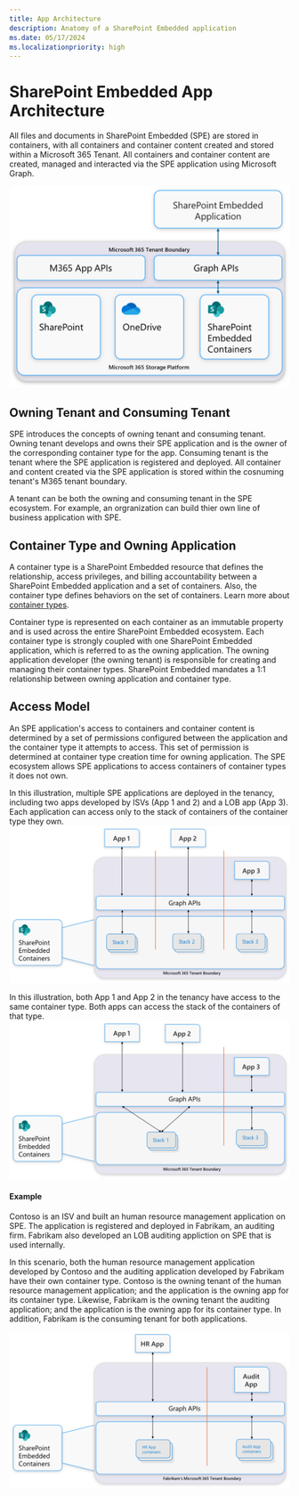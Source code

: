 ```yaml
---
title: App Architecture
description: Anatomy of a SharePoint Embedded application
ms.date: 05/17/2024
ms.localizationpriority: high
---
```


# SharePoint Embedded App Architecture

All files and documents in SharePoint Embedded (SPE) are stored in containers, with all containers and container content created and stored within a Microsoft 365 Tenant. All containers and container content are created, managed and interacted via the SPE application using Microsoft Graph. 

![SharePoint Embedded Architecture](../../images/SPEArch.png)

## Owning Tenant and Consuming Tenant
SPE introduces the concepts of owning tenant and consuming tenant. Owning tenant develops and owns their SPE application and is the owner of the corresponding container type for the app. Consuming tenant is the tenant where the SPE application is registered and deployed. All container and content created via the SPE application is stored within the cosnuming tenant's M365 tenant boundary. 

A tenant can be both the owning and consuming tenant in the SPE ecosystem. For example, an orgranization can build thier own line of business application with SPE. 

## Container Type and Owning Application

A container type is a SharePoint Embedded resource that defines the relationship, access privileges, and billing accountability between a SharePoint Embedded application and a set of containers. Also, the container type defines behaviors on the set of containers. Learn more about [container types](./containertypes.md).

Container type is represented on each container as an immutable property and is used across the entire SharePoint Embedded ecosystem. Each container type is strongly coupled with one SharePoint Embedded application, which is referred to as the owning application. The owning application developer (the owning tenant) is responsible for creating and managing their container types. SharePoint Embedded mandates a 1:1 relationship between owning application and container type.

## Access Model
An SPE application's access to containers and container content is determined by a set of permissions configured between the application and the container type it attempts to access. This set of permission is determined at container type creation time for owning application. The SPE ecosystem allows SPE applications to access containers of container types it does not own.

In this illustration, multiple SPE applications are deployed in the tenancy, including two apps developed by ISVs (App 1 and 2) and a LOB app (App 3). Each application can access only to the stack of containers of the container type they own. 
![SharePoint Container Type](../../images/SPECTDedicated.png)

In this illustration, both App 1 and App 2 in the tenancy have access to the same container type. Both apps can access the stack of the containers of that type.
![SharePoint Container Type](../../images/SPECTShared.png)

#### Example
Contoso is an ISV and built an human resource management application on SPE. The application is registered and deployed in Fabrikam, an auditing firm. Fabrikam also developed an LOB auditing appliction on SPE that is used internally.

In this scenario, both the human resource management application developed by Contoso and the auditing application developed by Fabrikam have their own container type. Contoso is the owning tenant of the human resource management application; and the application is the owning app for its container type. Likewise, Fabrikam is the owning tenant the auditing application; and the application is the owning app for its container type. In addition, Fabrikam is the consuming tenant for both applications. 

![Example](../../images/apparchexample.png)

